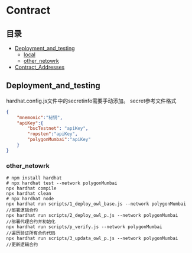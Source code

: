 # Contract
## 目录
* [Deployment_and_testing](#Deployment_and_testing) 
    * [local](#local) 
    * [other_netowrk](#other_netowrk) 
* [Contract_Addresses](#Contract_Addresses)

## Deployment_and_testing
hardhat.config.js文件中的secretinfo需要手动添加。
secret参考文件格式
```json
{
    "mnemonic":"秘钥",
    "apiKey":{
        "bscTestnet": "apiKey",
        "ropsten":"apiKey",
        "polygonMumbai":"apiKey"
    }
}
```
### other_netowrk
```shell
# npm install hardhat
# npx hardhat test --network polygonMumbai
npx hardhat compile
npx hardhat clean
# npx hardhat node
npx hardhat run scripts/1_deploy_owl_base.js --network polygonMumbai
//部署逻辑合约
npx hardhat run scripts/2_deploy_owl_p.js --network polygonMumbai
//部署代理合约并初始化
npx hardhat run scripts/p_verify.js --network polygonMumbai
//遍历验证所有合约代码
npx hardhat run scripts/3_updata_owl_p.js --network polygonMumbai
//更新逻辑合约
```

